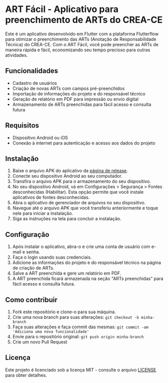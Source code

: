 # ART Fácil - Aplicativo para preenchimento de ARTs do CREA-CE

Este é um aplicativo desenvolvido em Flutter com a plataforma Flutterflow para otimizar o preenchimento das ARTs (Anotação de Responsabilidade Técnica) do CREA-CE. Com o ART Fácil, você pode preencher as ARTs de maneira rápida e fácil, economizando seu tempo precioso para outras atividades.

## Funcionalidades

- Cadastro de usuários
- Criação de novas ARTs com campos pré-preenchidos
- Importação de informações do projeto e do responsável técnico
- Geração de relatório em PDF para impressão ou envio digital
- Armazenamento de ARTs preenchidas para fácil acesso e consulta futura

## Requisitos

- Dispositivo Android ou iOS
- Conexão à internet para autenticação e acesso aos dados do projeto

## Instalação

1. Baixe o arquivo APK do aplicativo da [página de release](https://github.com/seuusuario/ART-Facil/releases/latest).
2. Conecte seu dispositivo Android ao seu computador.
3. Transfira o arquivo APK para o armazenamento do seu dispositivo.
4. No seu dispositivo Android, vá em Configurações > Segurança > Fontes desconhecidas (Habilitar). Esta opção permite que você instale aplicativos de fontes desconhecidas.
5. Abra o aplicativo de gerenciador de arquivos no seu dispositivo.
6. Navegue até o arquivo APK que você transferiu anteriormente e toque nele para iniciar a instalação.
7. Siga as instruções na tela para concluir a instalação.

## Configuração

1. Após instalar o aplicativo, abra-o e crie uma conta de usuário com e-mail e senha.
2. Faça o login usando suas credenciais.
3. Adicione as informações do projeto e do responsável técnico na página de criação de ARTs.
4. Salve a ART preenchida e gere um relatório em PDF.
5. A ART preenchida ficará armazenada na seção "ARTs preenchidas" para fácil acesso e consulta futura.

## Como contribuir

1. Fork este repositório e clone-o para sua máquina.
2. Crie uma nova branch para suas alterações: `git checkout -b minha-branch`
3. Faça suas alterações e faça commit das mesmas: `git commit -am 'Adiciona uma nova funcionalidade'`
4. Envie para o repositório original: `git push origin minha-branch`
5. Crie um novo Pull Request

## Licença

Este projeto é licenciado sob a licença MIT - consulte o arquivo [LICENSE](LICENSE) para obter detalhes.
